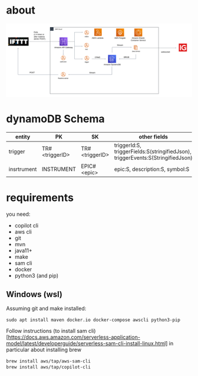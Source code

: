 
# about
![architecture](./doc/architecture.png)
# dynamoDB Schema
| entity | PK | SK | other fields
|---|---|---|---
|trigger|TR#\<triggerID\>|TR#\<triggerID\>|triggerId:S, triggerFields:S(stringifiedJson), triggerEvents:S(StringifiedJson)
|insrtrument|INSTRUMENT|EPIC#\<epic\>|epic:S, description:S, symbol:S

# requirements
you need:
- copilot cli
- aws cli
- git
- mvn
- java11+
- make
- sam cli
- docker
- python3 (and pip)

## Windows (wsl)
Assuming git and make installed:

```
sudo apt install maven docker.io docker-compose awscli python3-pip
```
Follow instructions (to install sam cli)[https://docs.aws.amazon.com/serverless-application-model/latest/developerguide/serverless-sam-cli-install-linux.html] in particular about installing brew

```
brew install aws/tap/aws-sam-cli
brew install aws/tap/copilot-cli
```